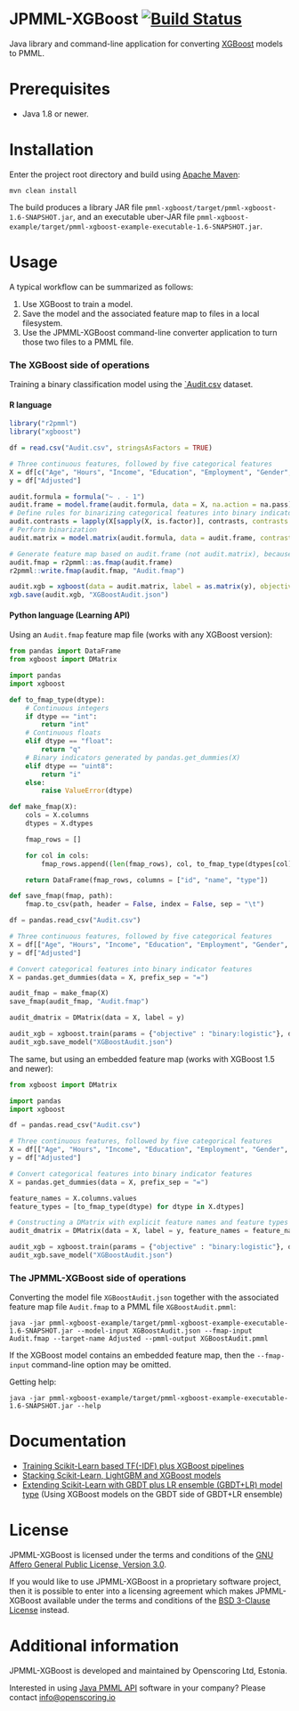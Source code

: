 JPMML-XGBoost [![Build Status](https://github.com/jpmml/jpmml-xgboost/workflows/maven/badge.svg)](https://github.com/jpmml/jpmml-xgboost/actions?query=workflow%3A%22maven%22)
=============

Java library and command-line application for converting [XGBoost](https://github.com/dmlc/xgboost) models to PMML.

# Prerequisites #

* Java 1.8 or newer.

# Installation #

Enter the project root directory and build using [Apache Maven](https://maven.apache.org/):
```
mvn clean install
```

The build produces a library JAR file `pmml-xgboost/target/pmml-xgboost-1.6-SNAPSHOT.jar`, and an executable uber-JAR file `pmml-xgboost-example/target/pmml-xgboost-example-executable-1.6-SNAPSHOT.jar`.

# Usage #

A typical workflow can be summarized as follows:

1. Use XGBoost to train a model.
2. Save the model and the associated feature map to files in a local filesystem.
3. Use the JPMML-XGBoost command-line converter application to turn those two files to a PMML file.

### The XGBoost side of operations

Training a binary classification model using the [`Audit.csv](https://github.com/jpmml/jpmml-xgboost/blob/master/pmml-xgboost/src/test/resources/csv/Audit.csv) dataset.

#### R language

```R
library("r2pmml")
library("xgboost")

df = read.csv("Audit.csv", stringsAsFactors = TRUE)

# Three continuous features, followed by five categorical features
X = df[c("Age", "Hours", "Income", "Education", "Employment", "Gender", "Marital", "Occupation")]
y = df["Adjusted"]

audit.formula = formula("~ . - 1")
audit.frame = model.frame(audit.formula, data = X, na.action = na.pass)
# Define rules for binarizing categorical features into binary indicator features
audit.contrasts = lapply(X[sapply(X, is.factor)], contrasts, contrasts = FALSE)
# Perform binarization
audit.matrix = model.matrix(audit.formula, data = audit.frame, contrasts.arg = audit.contrasts)

# Generate feature map based on audit.frame (not audit.matrix), because data.frame holds richer column meta-information than matrix
audit.fmap = r2pmml::as.fmap(audit.frame)
r2pmml::write.fmap(audit.fmap, "Audit.fmap")

audit.xgb = xgboost(data = audit.matrix, label = as.matrix(y), objective = "binary:logistic", nrounds = 131)
xgb.save(audit.xgb, "XGBoostAudit.json")
```

#### Python language (Learning API)

Using an `Audit.fmap` feature map file (works with any XGBoost version):
```python
from pandas import DataFrame
from xgboost import DMatrix

import pandas
import xgboost

def to_fmap_type(dtype):
    # Continuous integers
    if dtype == "int":
        return "int"
    # Continuous floats
    elif dtype == "float":
        return "q"
    # Binary indicators generated by pandas.get_dummies(X)
    elif dtype == "uint8":
        return "i"
    else:
        raise ValueError(dtype)

def make_fmap(X):
    cols = X.columns
    dtypes = X.dtypes

    fmap_rows = []

    for col in cols:
        fmap_rows.append((len(fmap_rows), col, to_fmap_type(dtypes[col])))

    return DataFrame(fmap_rows, columns = ["id", "name", "type"])

def save_fmap(fmap, path):
    fmap.to_csv(path, header = False, index = False, sep = "\t")

df = pandas.read_csv("Audit.csv")

# Three continuous features, followed by five categorical features
X = df[["Age", "Hours", "Income", "Education", "Employment", "Gender", "Marital", "Occupation"]]
y = df["Adjusted"]

# Convert categorical features into binary indicator features
X = pandas.get_dummies(data = X, prefix_sep = "=")

audit_fmap = make_fmap(X)
save_fmap(audit_fmap, "Audit.fmap")

audit_dmatrix = DMatrix(data = X, label = y)

audit_xgb = xgboost.train(params = {"objective" : "binary:logistic"}, dtrain = audit_dmatrix, num_boost_round = 131)
audit_xgb.save_model("XGBoostAudit.json")
```

The same, but using an embedded feature map (works with XGBoost 1.5 and newer):
```python
from xgboost import DMatrix

import pandas
import xgboost

df = pandas.read_csv("Audit.csv")

# Three continuous features, followed by five categorical features
X = df[["Age", "Hours", "Income", "Education", "Employment", "Gender", "Marital", "Occupation"]]
y = df["Adjusted"]

# Convert categorical features into binary indicator features
X = pandas.get_dummies(data = X, prefix_sep = "=")

feature_names = X.columns.values
feature_types = [to_fmap_type(dtype) for dtype in X.dtypes]

# Constructing a DMatrix with explicit feature names and feature types
audit_dmatrix = DMatrix(data = X, label = y, feature_names = feature_names, feature_types = feature_types)

audit_xgb = xgboost.train(params = {"objective" : "binary:logistic"}, dtrain = audit_dmatrix, num_boost_round = 131)
audit_xgb.save_model("XGBoostAudit.json")
```

### The JPMML-XGBoost side of operations

Converting the model file `XGBoostAudit.json` together with the associated feature map file `Audit.fmap` to a PMML file `XGBoostAudit.pmml`:
```
java -jar pmml-xgboost-example/target/pmml-xgboost-example-executable-1.6-SNAPSHOT.jar --model-input XGBoostAudit.json --fmap-input Audit.fmap --target-name Adjusted --pmml-output XGBoostAudit.pmml
```

If the XGBoost model contains an embedded feature map, then the `--fmap-input` command-line option may be omitted.

Getting help:
```
java -jar pmml-xgboost-example/target/pmml-xgboost-example-executable-1.6-SNAPSHOT.jar --help
```

# Documentation #

* [Training Scikit-Learn based TF(-IDF) plus XGBoost pipelines](https://openscoring.io/blog/2021/02/27/sklearn_tf_tfidf_xgboost_pipeline/)
* [Stacking Scikit-Learn, LightGBM and XGBoost models](https://openscoring.io/blog/2020/01/02/stacking_sklearn_lightgbm_xgboost/)
* [Extending Scikit-Learn with GBDT plus LR ensemble (GBDT+LR) model type](https://openscoring.io/blog/2019/06/19/sklearn_gbdt_lr_ensemble/) (Using XGBoost models on the GBDT side of GBDT+LR ensemble)

# License #

JPMML-XGBoost is licensed under the terms and conditions of the [GNU Affero General Public License, Version 3.0](https://www.gnu.org/licenses/agpl-3.0.html).

If you would like to use JPMML-XGBoost in a proprietary software project, then it is possible to enter into a licensing agreement which makes JPMML-XGBoost available under the terms and conditions of the [BSD 3-Clause License](https://opensource.org/licenses/BSD-3-Clause) instead.

# Additional information #

JPMML-XGBoost is developed and maintained by Openscoring Ltd, Estonia.

Interested in using [Java PMML API](https://github.com/jpmml) software in your company? Please contact [info@openscoring.io](mailto:info@openscoring.io)
